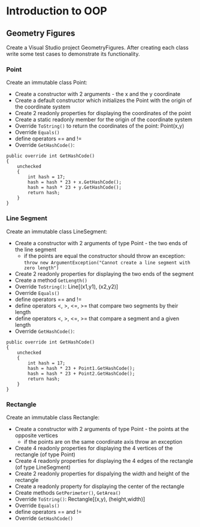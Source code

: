# Introduction to OOP

## Geometry Figures

Create a Visual Studio project GeometryFigures. After creating each class write some test cases to demonstrate its functionality.

### Point

Create an immutable class Point:

* Create a constructor with 2 arguments - the x and the y coordinate
* Create a default constructor which initializes the Point with the origin of the coordinate system
* Create 2 readonly properties for displaying the coordinates of the point
* Create a static readonly member for the origin of the coordinate system
* Override `ToString()` to return the coordinates of the point: Point(x,y)
* Override `Equals()`
* define operators == and !=
* Override `GetHashCode()`:
```
public override int GetHashCode()
{
    unchecked
    {
        int hash = 17;
        hash = hash * 23 + x.GetHashCode();
        hash = hash * 23 + y.GetHashCode();
        return hash;
    }
}
```

### Line Segment

Create an immutable class LineSegment:
* Create a constructor with 2 arguments of type Point - the two ends of the line segment
  * if the points are equal the constructor should throw an exception: `throw new ArgumentException("Cannot create a line segment with zero length")`
* Create 2 readonly properties for displaying the two ends of the segment
* Create a method `GetLength()`
* Override `ToString()`: Line[(x1,y1), (x2,y2)]
* Override `Equals()`
* define operators == and !=
* define operators <, >, <=, >= that compare two segments by their length
* define operators <, >, <=, >= that compare a segment and a given length
* Override `GetHashCode()`:
```
public override int GetHashCode()
{
    unchecked
    {
        int hash = 17;
        hash = hash * 23 + Point1.GetHashCode();
        hash = hash * 23 + Point2.GetHashCode();
        return hash;
    }
}
```

### Rectangle

Create an immutable class Rectangle:

* Create a constructor with 2 arguments of type Point - the points at the opposite vertices
  * if the points are on the same coordinate axis throw an exception
* Create 4 readonly properties for displaying the 4 vertices of the rectangle (of type Point)
* Create 4 readonly properties for displaying the 4 edges of the rectangle (of type LineSegment)
* Create 2 readonly properties for dispalying the width and height of the rectangle
* Create a readonly property for displaying the center of the rectangle
* Create methods `GetPerimeter()`, `GetArea()`
* Override `ToString()`: Rectangle[(x,y), (height,width)]
* Override `Equals()`
* define operators == and !=
* Override `GetHashCode()`
